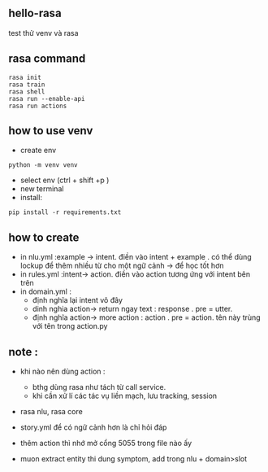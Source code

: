 ## hello-rasa
test thử venv và rasa


## rasa command

```
rasa init 
rasa train 
rasa shell 
rasa run --enable-api 
rasa run actions 
```

## how to use venv 

- create env
```
python -m venv venv

```
- select env (ctrl + shift +p )  
- new terminal 
- install: 
```
pip install -r requirements.txt
```

## how to create 

- in nlu.yml :example -> intent. điền vào intent + example . có thể dùng lockup để thêm nhiều từ cho một ngữ cảnh -> để học tốt hơn 
- in rules.yml :intent-> action. điền vào action tương ứng với intent bên trên 
- in domain.yml :
  -  định nghĩa lại intent vô đây   
  -  dinh nghia action-> return ngay text : response . pre = utter.       
  -  định nghĩa action-> more action      : action   . pre = action. tên này trùng với tên trong action.py    


## note : 
- khi nào nên dùng action : 
  - bthg dùng rasa như tách từ call service.    
  - khi cần xử lí các tác vụ liền mạch, lưu tracking, session 

- rasa nlu, rasa core 
- story.yml để có ngữ cảnh hơn là chỉ hỏi đáp 
- thêm action thì nhớ mở cổng 5055 trong file nào ấy 
- muon extract entity thi dung symptom, add trong nlu + domain>slot
